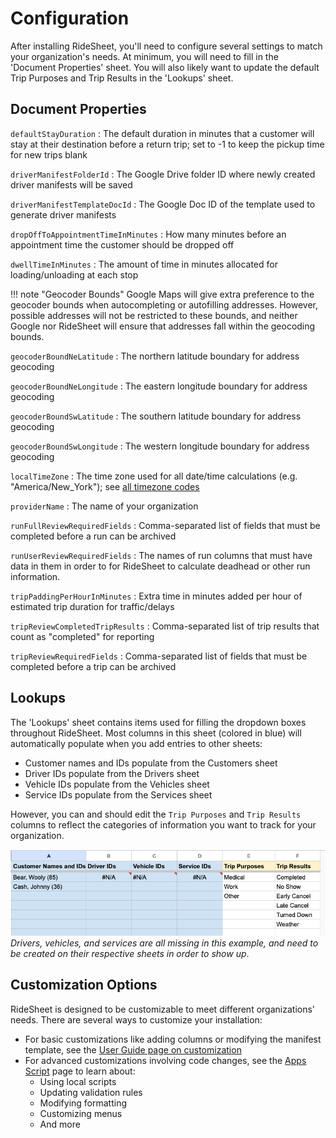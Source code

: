 # Configuration

After installing RideSheet, you'll need to configure several settings to match your organization's needs. At minimum, you will need to fill in the 'Document Properties' sheet. You will also likely want to update the default Trip Purposes and Trip Results in the 'Lookups' sheet.

## Document Properties

`defaultStayDuration`
: The default duration in minutes that a customer will stay at their destination before a return trip; set to -1 to keep the pickup time for new trips blank

`driverManifestFolderId`
: The Google Drive folder ID where newly created driver manifests will be saved

`driverManifestTemplateDocId`
: The Google Doc ID of the template used to generate driver manifests

`dropOffToAppointmentTimeInMinutes`
: How many minutes before an appointment time the customer should be dropped off

`dwellTimeInMinutes`
: The amount of time in minutes allocated for loading/unloading at each stop

!!! note "Geocoder Bounds"
    Google Maps will give extra preference to the geocoder bounds when autocompleting or autofilling addresses. However, possible addresses will not be restricted to these bounds, and neither Google nor RideSheet will ensure that addresses fall within the geocoding bounds.

`geocoderBoundNeLatitude`
: The northern latitude boundary for address geocoding

`geocoderBoundNeLongitude`
: The eastern longitude boundary for address geocoding

`geocoderBoundSwLatitude`
: The southern latitude boundary for address geocoding

`geocoderBoundSwLongitude`
: The western longitude boundary for address geocoding

`localTimeZone`
: The time zone used for all date/time calculations (e.g. "America/New_York"); see [all timezone codes](https://en.wikipedia.org/wiki/List_of_tz_database_time_zones)

`providerName`
: The name of your organization

`runFullReviewRequiredFields`
: Comma-separated list of fields that must be completed before a run can be archived

`runUserReviewRequiredFields`
: The names of run columns that must have data in them in order to for RideSheet to calculate deadhead or other run information.

`tripPaddingPerHourInMinutes`
: Extra time in minutes added per hour of estimated trip duration for traffic/delays

`tripReviewCompletedTripResults`
: Comma-separated list of trip results that count as "completed" for reporting

`tripReviewRequiredFields`
: Comma-separated list of fields that must be completed before a trip can be archived

## Lookups

The 'Lookups' sheet contains items used for filling the dropdown boxes throughout RideSheet. Most columns in this sheet (colored in blue) will automatically populate when you add entries to other sheets:

- Customer names and IDs populate from the Customers sheet
- Driver IDs populate from the Drivers sheet
- Vehicle IDs populate from the Vehicles sheet
- Service IDs populate from the Services sheet

However, you can and should edit the `Trip Purposes` and `Trip Results` columns to reflect the categories of information you want to track for your organization.

![Default lookups sheet in a blank installation with no drivers, vehicles, or services created in their respective sheets yet](../images/lookups.png)
*Drivers, vehicles, and services are all missing in this example, and need to be created on their respective sheets in order to show up*.

## Customization Options

RideSheet is designed to be customizable to meet different organizations' needs. There are several ways to customize your installation:

- For basic customizations like adding columns or modifying the manifest template, see the [User Guide page on customization](../user-guide/customization.md)
- For advanced customizations involving code changes, see the [Apps Script](apps-script.md) page to learn about:
  - Using local scripts
  - Updating validation rules
  - Modifying formatting
  - Customizing menus
  - And more
